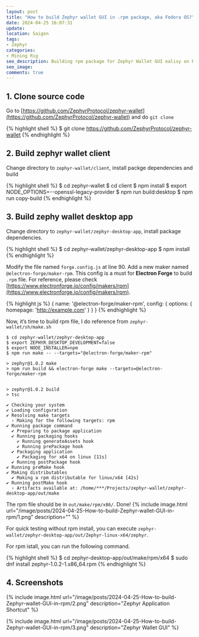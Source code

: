```yaml
---
layout: post
title: "How to build Zephyr wallet GUI in .rpm package, aka Fedora OS?"
date: 2024-04-25 16:07:31
update:
location: Saigon
tags:
- Zephyr
categories:
- Mining Rig
seo_description: Building rpm package for Zephyr Wallet GUI ealisy on Fedora 39
seo_image:
comments: true
---
```


## 1. Clone source code
Go to [https://github.com/ZephyrProtocol/zephyr-wallet](https://github.com/ZephyrProtocol/zephyr-wallet) and do `git clone`

{% highlight shell %}
$ git clone https://github.com/ZephyrProtocol/zephyr-wallet
{% endhighlight %}


## 2. Build zephyr wallet client
Change directory to `zephyr-wallet/client`, install packge dependencies and build

{% highlight shell %}
$ cd zephyr-wallet
$ cd client
$ npm install
$ export NODE_OPTIONS=--openssl-legacy-provider
$ npm run build:desktop
$ npm run copy-build
{% endhighlight %}

## 3. Build zephy wallet desktop app
Change directory to `zephyr-wallet/zephyr-desktop-app`, install package dependencies.

{% highlight shell %}
$ cd zephyr-wallet/zephyr-desktop-app
$ npm install
{% endhighlight %}

Modify the file named `forge.config.js`  at line 90. Add a new maker named `@electron-forge/maker-rpm`. This config is a must for **Electron Forge** to build `.rpm` file.
For reference, please check [https://www.electronforge.io/config/makers/rpm](https://www.electronforge.io/config/makers/rpm).

{% highlight js %}
{
  name: '@electron-forge/maker-rpm',
  config: {
    options: {
      homepage: 'http://example.com'
    }
  }
}
{% endhighlight %}



Now, it’s time to build rpm file, I do reference from `zephyr-wallet/sh/make.sh`



    $ cd zephyr-wallet/zephyr-desktop-app
    $ export ZEPHYR_DESKTOP_DEVELOPMENT=false
    $ export NODE_INSTALLER=npm
    $ npm run make -- --targets="@electron-forge/maker-rpm"

    > zephyr@1.0.2 make
    > npm run build && electron-forge make --targets=@electron-forge/maker-rpm


    > zephyr@1.0.2 build
    > tsc

    ✔ Checking your system
    ✔ Loading configuration
    ✔ Resolving make targets
      › Making for the following targets: rpm
    ✔ Running package command
      ✔ Preparing to package application
      ✔ Running packaging hooks
        ✔ Running generateAssets hook
        ✔ Running prePackage hook
      ✔ Packaging application
        ✔ Packaging for x64 on linux [11s]
      ✔ Running postPackage hook
    ✔ Running preMake hook
    ✔ Making distributables
      ✔ Making a rpm distributable for linux/x64 [42s]
    ✔ Running postMake hook
      › Artifacts available at: /home/***/Projects/zephyr-wallet/zephyr-desktop-app/out/make

The rpm file should be in `out/make/rpm/x86/`. Done!
{% include image.html url="/image/posts/2024-04-25-How-to-build-Zephyr-wallet-GUI-in-rpm/1.png" description="" %}

For quick testing without rpm install, you can execute `zephyr-wallet/zephyr-desktop-app/out/Zephyr-linux-x64/zephyr`.

For rpm istall, you can run the following command.

{% highlight shell %}
$ cd zephyr-desktop-app/out/make/rpm/x64
$ sudo dnf install zephyr-1.0.2-1.x86_64.rpm
{% endhighlight %}


## 4. Screenshots
{% include image.html url="/image/posts/2024-04-25-How-to-build-Zephyr-wallet-GUI-in-rpm/2.png" description="Zephyr Application Shortcut" %}

{% include image.html url="/image/posts/2024-04-25-How-to-build-Zephyr-wallet-GUI-in-rpm/3.png" description="Zephyr Wallet GUI" %}
